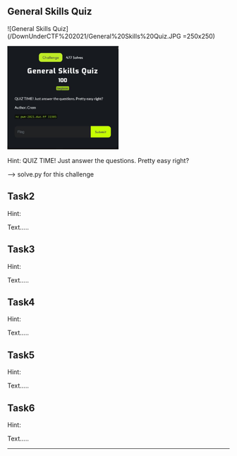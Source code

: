 ## General Skills Quiz

 ![General Skills Quiz](/DownUnderCTF%202021/General%20Skills%20Quiz.JPG =250x250)

 <img src="/DownUnderCTF%202021/General%20Skills%20Quiz.JPG" alt="General Skills Quiz" width="50%" height="50%">

Hint: QUIZ TIME! Just answer the questions. Pretty easy right?

--> solve.py for this challenge



## Task2


Hint:

Text.....

## Task3


Hint:

Text.....

## Task4


Hint:

Text.....

## Task5


Hint:

Text.....

## Task6


Hint:

Text.....

---